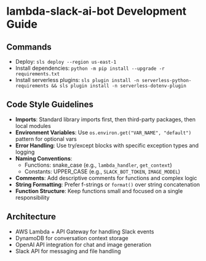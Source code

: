# lambda-slack-ai-bot Development Guide

## Commands
- Deploy: `sls deploy --region us-east-1`
- Install dependencies: `python -m pip install --upgrade -r requirements.txt`
- Install serverless plugins: `sls plugin install -n serverless-python-requirements && sls plugin install -n serverless-dotenv-plugin`

## Code Style Guidelines
- **Imports**: Standard library imports first, then third-party packages, then local modules
- **Environment Variables**: Use `os.environ.get("VAR_NAME", "default")` pattern for optional vars
- **Error Handling**: Use try/except blocks with specific exception types and logging
- **Naming Conventions**:
  - Functions: snake_case (e.g., `lambda_handler`, `get_context`)
  - Constants: UPPER_CASE (e.g., `SLACK_BOT_TOKEN`, `IMAGE_MODEL`)
- **Comments**: Add descriptive comments for functions and complex logic
- **String Formatting**: Prefer f-strings or `format()` over string concatenation
- **Function Structure**: Keep functions small and focused on a single responsibility

## Architecture
- AWS Lambda + API Gateway for handling Slack events
- DynamoDB for conversation context storage
- OpenAI API integration for chat and image generation
- Slack API for messaging and file handling
